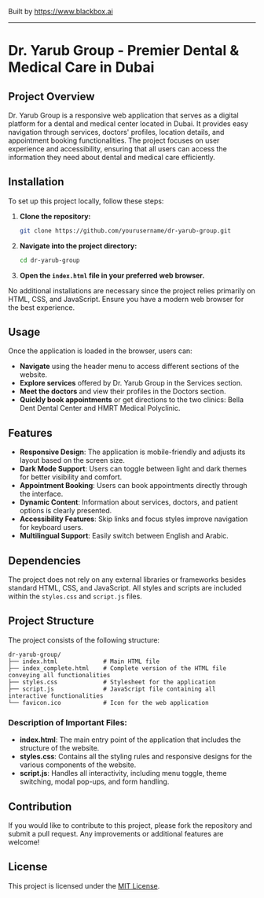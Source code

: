 
Built by https://www.blackbox.ai

---

# Dr. Yarub Group - Premier Dental & Medical Care in Dubai

## Project Overview

Dr. Yarub Group is a responsive web application that serves as a digital platform for a dental and medical center located in Dubai. It provides easy navigation through services, doctors' profiles, location details, and appointment booking functionalities. The project focuses on user experience and accessibility, ensuring that all users can access the information they need about dental and medical care efficiently.

## Installation

To set up this project locally, follow these steps:

1. **Clone the repository:**
   ```bash
   git clone https://github.com/yourusername/dr-yarub-group.git
   ```

2. **Navigate into the project directory:**
   ```bash
   cd dr-yarub-group
   ```

3. **Open the `index.html` file in your preferred web browser.**

No additional installations are necessary since the project relies primarily on HTML, CSS, and JavaScript. Ensure you have a modern web browser for the best experience.

## Usage

Once the application is loaded in the browser, users can:

- **Navigate** using the header menu to access different sections of the website.
- **Explore services** offered by Dr. Yarub Group in the Services section.
- **Meet the doctors** and view their profiles in the Doctors section.
- **Quickly book appointments** or get directions to the two clinics: Bella Dent Dental Center and HMRT Medical Polyclinic.

## Features

- **Responsive Design**: The application is mobile-friendly and adjusts its layout based on the screen size.
- **Dark Mode Support**: Users can toggle between light and dark themes for better visibility and comfort.
- **Appointment Booking**: Users can book appointments directly through the interface.
- **Dynamic Content**: Information about services, doctors, and patient options is clearly presented.
- **Accessibility Features**: Skip links and focus styles improve navigation for keyboard users.
- **Multilingual Support**: Easily switch between English and Arabic.

## Dependencies

The project does not rely on any external libraries or frameworks besides standard HTML, CSS, and JavaScript. All styles and scripts are included within the `styles.css` and `script.js` files.

## Project Structure

The project consists of the following structure:

```
dr-yarub-group/
├── index.html             # Main HTML file
├── index_complete.html    # Complete version of the HTML file conveying all functionalities
├── styles.css             # Stylesheet for the application
├── script.js              # JavaScript file containing all interactive functionalities
└── favicon.ico            # Icon for the web application
```

### Description of Important Files:

- **index.html**: The main entry point of the application that includes the structure of the website.
- **styles.css**: Contains all the styling rules and responsive designs for the various components of the website.
- **script.js**: Handles all interactivity, including menu toggle, theme switching, modal pop-ups, and form handling.

## Contribution

If you would like to contribute to this project, please fork the repository and submit a pull request. Any improvements or additional features are welcome!

## License

This project is licensed under the [MIT License](LICENSE).